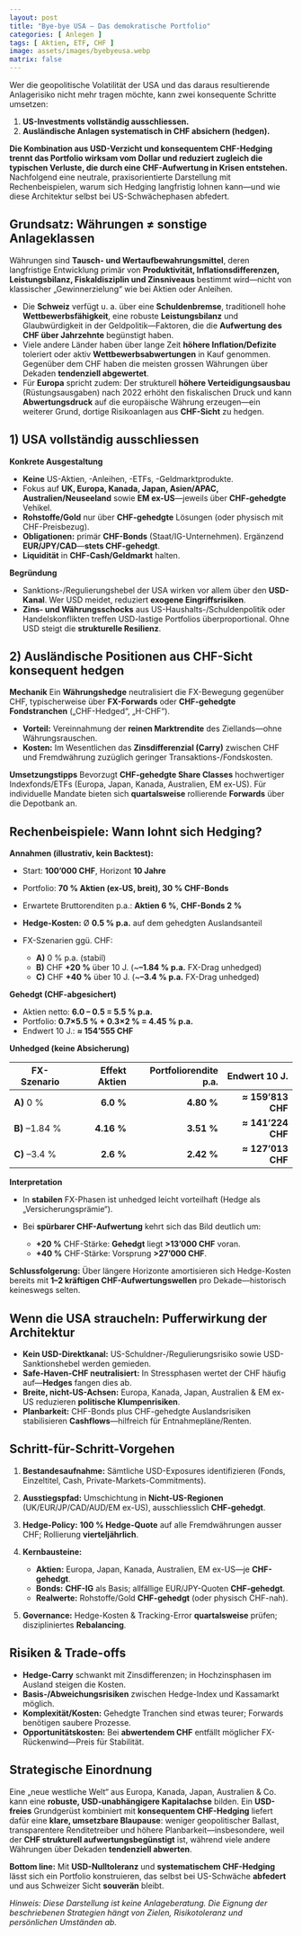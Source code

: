 ```yaml
---
layout: post
title: "Bye-bye USA – Das demokratische Portfolio"
categories: [ Anlegen ]
tags: [ Aktien, ETF, CHF ]
image: assets/images/byebyeusa.webp
matrix: false
---
```


Wer die geopolitische Volatilität der USA und das daraus resultierende Anlagerisiko nicht mehr tragen möchte, kann zwei konsequente Schritte umsetzen:

1. **US-Investments vollständig ausschliessen.**
2. **Ausländische Anlagen systematisch in CHF absichern (hedgen).**

**Die Kombination aus USD-Verzicht und konsequentem CHF-Hedging trennt das Portfolio wirksam vom Dollar und reduziert zugleich die typischen Verluste, die durch eine CHF-Aufwertung in Krisen entstehen.** Nachfolgend eine neutrale, praxisorientierte Darstellung mit Rechenbeispielen, warum sich Hedging langfristig lohnen kann—und wie diese Architektur selbst bei US-Schwächephasen abfedert.

## Grundsatz: Währungen ≠ sonstige Anlageklassen

Währungen sind **Tausch- und Wertaufbewahrungsmittel**, deren langfristige Entwicklung primär von **Produktivität, Inflationsdifferenzen, Leistungsbilanz, Fiskaldisziplin und Zinsniveaus** bestimmt wird—nicht von klassischer „Gewinnerzielung“ wie bei Aktien oder Anleihen.

* Die **Schweiz** verfügt u. a. über eine **Schuldenbremse**, traditionell hohe **Wettbewerbsfähigkeit**, eine robuste **Leistungsbilanz** und Glaubwürdigkeit in der Geldpolitik—Faktoren, die die **Aufwertung des CHF über Jahrzehnte** begünstigt haben.
* Viele andere Länder haben über lange Zeit **höhere Inflation/Defizite** toleriert oder aktiv **Wettbewerbsabwertungen** in Kauf genommen. Gegenüber dem CHF haben die meisten grossen Währungen über Dekaden **tendenziell abgewertet**.
* Für **Europa** spricht zudem: Der strukturell **höhere Verteidigungsausbau** (Rüstungsausgaben) nach 2022 erhöht den fiskalischen Druck und kann **Abwertungsdruck** auf die europäische Währung erzeugen—ein weiterer Grund, dortige Risikoanlagen aus **CHF-Sicht** zu hedgen.

## 1) USA vollständig ausschliessen

**Konkrete Ausgestaltung**

* **Keine** US-Aktien, -Anleihen, -ETFs, -Geldmarktprodukte.
* Fokus auf **UK, Europa, Kanada, Japan, Asien/APAC, Australien/Neuseeland** sowie **EM ex-US**—jeweils über **CHF-gehedgte** Vehikel.
* **Rohstoffe/Gold** nur über **CHF-gehedgte** Lösungen (oder physisch mit CHF-Preisbezug).
* **Obligationen:** primär **CHF-Bonds** (Staat/IG-Unternehmen). Ergänzend **EUR/JPY/CAD**—**stets CHF-gehedgt**.
* **Liquidität** in **CHF-Cash/Geldmarkt** halten.

**Begründung**

* Sanktions-/Regulierungshebel der USA wirken vor allem über den **USD-Kanal**. Wer USD meidet, reduziert **exogene Eingriffsrisiken**.
* **Zins- und Währungsschocks** aus US-Haushalts-/Schuldenpolitik oder Handelskonflikten treffen USD-lastige Portfolios überproportional. Ohne USD steigt die **strukturelle Resilienz**.

## 2) Ausländische Positionen aus CHF-Sicht konsequent hedgen

**Mechanik**
Ein **Währungshedge** neutralisiert die FX-Bewegung gegenüber CHF, typischerweise über **FX-Forwards** oder **CHF-gehedgte Fondstranchen** („CHF-Hedged“, „H-CHF“).

* **Vorteil:** Vereinnahmung der **reinen Marktrendite** des Ziellands—ohne Währungsrauschen.
* **Kosten:** Im Wesentlichen das **Zinsdifferenzial (Carry)** zwischen CHF und Fremdwährung zuzüglich geringer Transaktions-/Fondskosten.

**Umsetzungstipps**
Bevorzugt **CHF-gehedgte Share Classes** hochwertiger Indexfonds/ETFs (Europa, Japan, Kanada, Australien, EM ex-US). Für individuelle Mandate bieten sich **quartalsweise** rollierende **Forwards** über die Depotbank an.

## Rechenbeispiele: Wann lohnt sich Hedging?

**Annahmen (illustrativ, kein Backtest):**

* Start: **100’000 CHF**, Horizont **10 Jahre**
* Portfolio: **70 % Aktien (ex-US, breit), 30 % CHF-Bonds**
* Erwartete Bruttorenditen p.a.: **Aktien 6 %**, **CHF-Bonds 2 %**
* **Hedge-Kosten:** Ø **0.5 % p.a.** auf dem gehedgten Auslandsanteil
* FX-Szenarien ggü. CHF:

  * **A)** 0 % p.a. (stabil)
  * **B)** CHF **+20 %** über 10 J. (~**–1.84 % p.a.** FX-Drag unhedged)
  * **C)** CHF **+40 %** über 10 J. (~**–3.4 % p.a.** FX-Drag unhedged)

**Gehedgt (CHF-abgesichert)**

* Aktien netto: **6.0 – 0.5 = 5.5 % p.a.**
* Portfolio: **0.7×5.5 % + 0.3×2 % = 4.45 % p.a.**
* Endwert 10 J.: **≈ 154’555 CHF**

**Unhedged (keine Absicherung)**

| FX-Szenario    | Effekt Aktien | Portfoliorendite p.a. |     Endwert 10 J. |
| -------------- | ------------: | --------------------: | ----------------: |
| **A)** 0 %     |     **6.0 %** |            **4.80 %** | **≈ 159’813 CHF** |
| **B)** –1.84 % |    **4.16 %** |            **3.51 %** | **≈ 141’224 CHF** |
| **C)** –3.4 %  |     **2.6 %** |            **2.42 %** | **≈ 127’013 CHF** |

**Interpretation**

* In **stabilen** FX-Phasen ist unhedged leicht vorteilhaft (Hedge als „Versicherungsprämie“).
* Bei **spürbarer CHF-Aufwertung** kehrt sich das Bild deutlich um:

  * **+20 %** CHF-Stärke: **Gehedgt** liegt **>13’000 CHF** voran.
  * **+40 %** CHF-Stärke: Vorsprung **>27’000 CHF**.

**Schlussfolgerung:** Über längere Horizonte amortisieren sich Hedge-Kosten bereits mit **1–2 kräftigen CHF-Aufwertungswellen** pro Dekade—historisch keineswegs selten.

## Wenn die USA straucheln: Pufferwirkung der Architektur

* **Kein USD-Direktkanal:** US-Schuldner-/Regulierungsrisiko sowie USD-Sanktionshebel werden gemieden.
* **Safe-Haven-CHF neutralisiert:** In Stressphasen wertet der CHF häufig auf—**Hedges** fangen dies ab.
* **Breite, nicht-US-Achsen:** Europa, Kanada, Japan, Australien & EM ex-US reduzieren **politische Klumpenrisiken**.
* **Planbarkeit:** CHF-Bonds plus CHF-gehedgte Auslandsrisiken stabilisieren **Cashflows**—hilfreich für Entnahmepläne/Renten.


## Schritt-für-Schritt-Vorgehen

1. **Bestandesaufnahme:** Sämtliche USD-Exposures identifizieren (Fonds, Einzeltitel, Cash, Private-Markets-Commitments).
2. **Ausstiegspfad:** Umschichtung in **Nicht-US-Regionen** (UK/EUR/JP/CAD/AUD/EM ex-US), ausschliesslich **CHF-gehedgt**.
3. **Hedge-Policy:** **100 % Hedge-Quote** auf alle Fremdwährungen ausser CHF; Rollierung **vierteljährlich**.
4. **Kernbausteine:**

   * **Aktien:** Europa, Japan, Kanada, Australien, EM ex-US—je **CHF-gehedgt**.
   * **Bonds:** **CHF-IG** als Basis; allfällige EUR/JPY-Quoten **CHF-gehedgt**.
   * **Realwerte:** Rohstoffe/Gold **CHF-gehedgt** (oder physisch CHF-nah).
5. **Governance:** Hedge-Kosten & Tracking-Error **quartalsweise** prüfen; diszipliniertes **Rebalancing**.

## Risiken & Trade-offs

* **Hedge-Carry** schwankt mit Zinsdifferenzen; in Hochzinsphasen im Ausland steigen die Kosten.
* **Basis-/Abweichungsrisiken** zwischen Hedge-Index und Kassamarkt möglich.
* **Komplexität/Kosten:** Gehedgte Tranchen sind etwas teurer; Forwards benötigen saubere Prozesse.
* **Opportunitätskosten:** Bei **abwertendem CHF** entfällt möglicher FX-Rückenwind—Preis für Stabilität.

## Strategische Einordnung

Eine „neue westliche Welt“ aus Europa, Kanada, Japan, Australien & Co. kann eine **robuste, USD-unabhängigere Kapitalachse** bilden. Ein **USD-freies** Grundgerüst kombiniert mit **konsequentem CHF-Hedging** liefert dafür eine **klare, umsetzbare Blaupause**: weniger geopolitischer Ballast, transparentere Renditetreiber und höhere Planbarkeit—insbesondere, weil der **CHF strukturell aufwertungsbegünstigt** ist, während viele andere Währungen über Dekaden **tendenziell abwerten**.

**Bottom line:** Mit **USD-Nulltoleranz** und **systematischem CHF-Hedging** lässt sich ein Portfolio konstruieren, das selbst bei US-Schwäche **abfedert** und aus Schweizer Sicht **souverän** bleibt.


*Hinweis: Diese Darstellung ist keine Anlageberatung. Die Eignung der beschriebenen Strategien hängt von Zielen, Risikotoleranz und persönlichen Umständen ab.*
